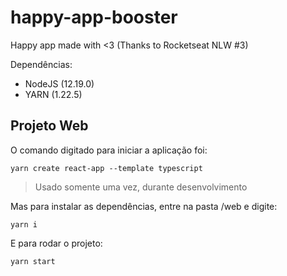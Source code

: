 # happy-app-booster
Happy app made with &lt;3 (Thanks to Rocketseat NLW #3)

Dependências:
- NodeJS (12.19.0)
- YARN (1.22.5)

## Projeto Web

O comando digitado para iniciar a aplicação foi:

```yarn create react-app --template typescript```

> Usado somente uma vez, durante desenvolvimento

Mas para instalar as dependências, entre na pasta /web e digite:

```yarn i```

E para rodar o projeto:

```yarn start```
